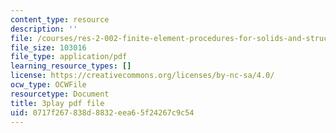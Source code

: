 ```yaml
---
content_type: resource
description: ''
file: /courses/res-2-002-finite-element-procedures-for-solids-and-structures-spring-2010/0717f267838d8832eea65f24267c9c54_D_lVfCfGVao.pdf
file_size: 103016
file_type: application/pdf
learning_resource_types: []
license: https://creativecommons.org/licenses/by-nc-sa/4.0/
ocw_type: OCWFile
resourcetype: Document
title: 3play pdf file
uid: 0717f267-838d-8832-eea6-5f24267c9c54
---
```

